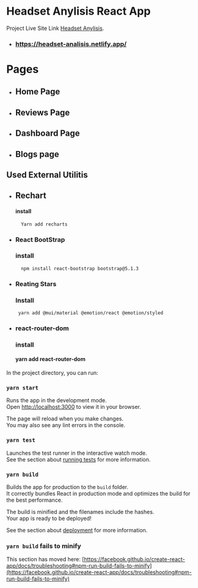# Headset Anylisis React App

Project Live Site Link  [Headset Anylisis](https://headset-analisis.netlify.app/).

- ### https://headset-analisis.netlify.app/

# Pages 

- ## Home Page 
    
- ## Reviews Page
- ## Dashboard Page
- ## Blogs page
## Used External Utilitis

- ## Rechart 
    #### install
        Yarn add recharts


- ### React BootStrap

    ### install
        npm install react-bootstrap bootstrap@5.1.3

 - ### Reating Stars 
    ### Install

        yarn add @mui/material @emotion/react @emotion/styled

- ### react-router-dom
    ### install 
    #### yarn add react-router-dom
In the project directory, you can run:


### `yarn start`

Runs the app in the development mode.\
Open [http://localhost:3000](http://localhost:3000) to view it in your browser.

The page will reload when you make changes.\
You may also see any lint errors in the console.

### `yarn test`

Launches the test runner in the interactive watch mode.\
See the section about [running tests](https://facebook.github.io/create-react-app/docs/running-tests) for more information.

### `yarn build`

Builds the app for production to the `build` folder.\
It correctly bundles React in production mode and optimizes the build for the best performance.

The build is minified and the filenames include the hashes.\
Your app is ready to be deployed!

See the section about [deployment](https://facebook.github.io/create-react-app/docs/deployment) for more information.



### `yarn build` fails to minify

This section has moved here: [https://facebook.github.io/create-react-app/docs/troubleshooting#npm-run-build-fails-to-minify](https://facebook.github.io/create-react-app/docs/troubleshooting#npm-run-build-fails-to-minify)
